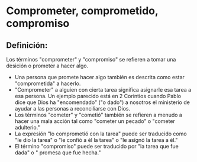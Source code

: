 # Comprometer, comprometido,  compromiso

## Definición: 

Los términos "comprometer" y "compromiso" se refieren a tomar una desición o prometer a hacer algo.

* Una persona que promete hacer algo también es descrita como estar "comprometida" a hacerlo.
* "Comprometer" a alguien con cierta tarea significa asignarle esa tarea a esa persona. Un ejemplo parecido está en 2 Corintios cuando Pablo dice que Dios ha "encomendado" ("o dado") a nosotros el ministerio de ayudar a las personas a reconciliarse con Dios.
* Los términos "cometer" y "cometió" también se  refieren a menudo a hacer una  mala acción tal como "cometer un pecado"  o "cometer adulterio."
* La expresión "lo comprometió con la tarea" puede ser traducido como "le dio la tarea" o "le confió a él la tarea" o "le asígnó la tarea a él."
* El término "compromiso" puede ser traducido por "la tarea que fue dada" o " promesa que fue hecha."

